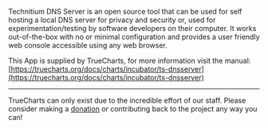 Technitium DNS Server is an open source tool that can be used for self hosting a local DNS server for privacy and security or, used for experimentation/testing by software developers on their computer. It works out-of-the-box with no or minimal configuration and provides a user friendly web console accessible using any web browser.

This App is supplied by TrueCharts, for more information visit the manual: [https://truecharts.org/docs/charts/incubator/ts-dnsserver](https://truecharts.org/docs/charts/incubator/ts-dnsserver)

---

TrueCharts can only exist due to the incredible effort of our staff.
Please consider making a [donation](https://truecharts.org/docs/about/sponsor) or contributing back to the project any way you can!
